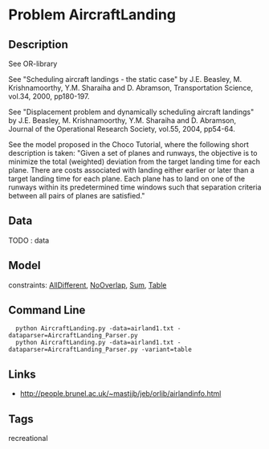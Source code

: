 # Problem AircraftLanding
## Description
See OR-library

See "Scheduling aircraft landings - the static case" by J.E. Beasley, M. Krishnamoorthy, Y.M. Sharaiha and D. Abramson,
    Transportation Science, vol.34, 2000, pp180-197.

See "Displacement problem and dynamically scheduling aircraft landings" by J.E. Beasley, M. Krishnamoorthy, Y.M. Sharaiha and D. Abramson,
    Journal of the Operational Research Society, vol.55, 2004, pp54-64.

See the model proposed in the Choco Tutorial, where the following short description is taken:
"Given a set of planes and runways, the objective is to minimize the total (weighted) deviation from the target landing time for each plane.
There are costs associated with landing either earlier or later than a target landing time for each plane.
Each plane has to land on one of the runways within its predetermined time windows such that separation criteria between all pairs of planes are satisfied."



## Data
TODO : data

## Model
  constraints: [AllDifferent](http://pycsp.org/documentation/constraints/AllDifferent), [NoOverlap](http://pycsp.org/documentation/constraints/NoOverlap), [Sum](http://pycsp.org/documentation/constraints/Sum), [Table](http://pycsp.org/documentation/constraints/Table)


## Command Line
```
  python AircraftLanding.py -data=airland1.txt -dataparser=AircraftLanding_Parser.py
  python AircraftLanding.py -data=airland1.txt -dataparser=AircraftLanding_Parser.py -variant=table
```

## Links
 - http://people.brunel.ac.uk/~mastjjb/jeb/orlib/airlandinfo.html

## Tags
 recreational
